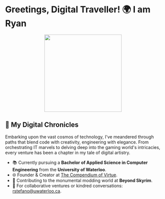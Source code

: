 # Greetings, Digital Traveller! 🌍 I am Ryan

<p align="center">
  <img src="https://github.com/ry4n-s/ry4n-s/assets/132171741/30da16e4-9124-4b75-829e-d331ce6b545e" width="250">
</p>



## 🎨 My Digital Chronicles

Embarking upon the vast cosmos of technology, I've meandered through paths that blend code with creativity, engineering with elegance. From orchestrating IT marvels to delving deep into the gaming world's intricacies, every venture has been a chapter in my tale of digital artistry.

- 📚 Currently pursuing a **Bachelor of Applied Science in Computer Engineering** from the **University of Waterloo**.
- 🌐 Founder & Creator at [The Compendium of Virtue](https://thecompendiumofvirtue.com).
- 🎲 Contributing to the monumental modding world at **Beyond Skyrim**.
- 📩 For collaborative ventures or kindred conversations: [rstefano@uwaterloo.ca](mailto:rstefano@uwaterloo.ca).
